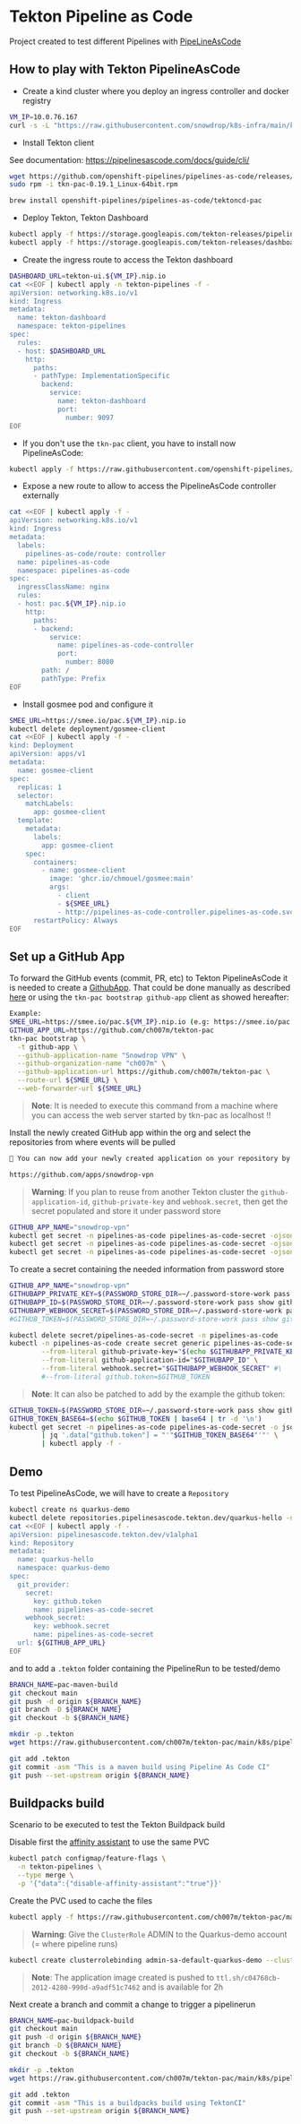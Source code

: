 #  Tekton Pipeline as Code

Project created to test different Pipelines with [PipeLineAsCode](https://pipelinesascode.com)

## How to play with Tekton PipelineAsCode

- Create a kind cluster where you deploy an ingress controller and docker registry
```bash
VM_IP=10.0.76.167
curl -s -L "https://raw.githubusercontent.com/snowdrop/k8s-infra/main/kind/kind.sh" | bash -s install --delete-kind-cluster
```

- Install Tekton client

See documentation: https://pipelinesascode.com/docs/guide/cli/
```bash
wget https://github.com/openshift-pipelines/pipelines-as-code/releases/download/v0.19.1/tkn-pac-0.19.1_Linux-64bit.rpm
sudo rpm -i tkn-pac-0.19.1_Linux-64bit.rpm

brew install openshift-pipelines/pipelines-as-code/tektoncd-pac
```

- Deploy Tekton, Tekton Dashboard
```bash
kubectl apply -f https://storage.googleapis.com/tekton-releases/pipeline/latest/release.yaml
kubectl apply -f https://storage.googleapis.com/tekton-releases/dashboard/latest/release.yaml
```
- Create the ingress route to access the Tekton dashboard
```bash
DASHBOARD_URL=tekton-ui.${VM_IP}.nip.io
cat <<EOF | kubectl apply -n tekton-pipelines -f -
apiVersion: networking.k8s.io/v1
kind: Ingress
metadata:
  name: tekton-dashboard
  namespace: tekton-pipelines
spec:
  rules:
  - host: $DASHBOARD_URL
    http:
      paths:
      - pathType: ImplementationSpecific
        backend:
          service:
            name: tekton-dashboard
            port:
              number: 9097
EOF
```
- If you don't use the `tkn-pac` client, you have to install now PipelineAsCode:
```bash
kubectl apply -f https://raw.githubusercontent.com/openshift-pipelines/pipelines-as-code/stable/release.k8s.yaml
```

- Expose a new route to allow to access the PipelineAsCode controller externally
```bash
cat <<EOF | kubectl apply -f -
apiVersion: networking.k8s.io/v1
kind: Ingress
metadata:
  labels:
    pipelines-as-code/route: controller
  name: pipelines-as-code
  namespace: pipelines-as-code
spec:
  ingressClassName: nginx
  rules:
  - host: pac.${VM_IP}.nip.io
    http:
      paths:
      - backend:
          service:
            name: pipelines-as-code-controller
            port:
              number: 8080
        path: /
        pathType: Prefix
EOF
```
- Install gosmee pod and configure it
```bash
SMEE_URL=https://smee.io/pac.${VM_IP}.nip.io
kubectl delete deployment/gosmee-client
cat <<EOF | kubectl apply -f -
kind: Deployment
apiVersion: apps/v1
metadata:
  name: gosmee-client
spec:
  replicas: 1
  selector:
    matchLabels:
      app: gosmee-client
  template:
    metadata:
      labels:
        app: gosmee-client
    spec:
      containers:
        - name: gosmee-client
          image: 'ghcr.io/chmouel/gosmee:main'
          args:
            - client
            - ${SMEE_URL}
            - http://pipelines-as-code-controller.pipelines-as-code.svc.cluster.local:8080
      restartPolicy: Always
EOF
```

## Set up a GitHub App

To forward the GitHub events (commit, PR, etc) to Tekton PipelineAsCode it is needed to create a [GithubApp](https://pipelinesascode.com/docs/install/github_apps/).
That could be done manually as described [here](https://pipelinesascode.com/docs/install/github_apps/#setup-manually) or using the `tkn-pac bootstrap github-app` client
as showed hereafter:

```bash
Example:
SMEE_URL=https://smee.io/pac.${VM_IP}.nip.io (e.g: https://smee.io/pac.10.0.76.167.nip.io)
GITHUB_APP_URL=https://github.com/ch007m/tekton-pac
tkn-pac bootstrap \
  -t github-app \
  --github-application-name "Snowdrop VPN" \
  --github-organization-name "ch007m" \
  --github-application-url https://github.com/ch007m/tekton-pac \
  --route-url ${SMEE_URL} \
  --web-forwarder-url ${SMEE_URL}
```
>**Note**: It is needed to execute this command from a machine where you can access the web server started by tkn-pac as localhost !!

Install the newly created GitHub app within the org and select the repositories from where events will be pulled
```bash
🚀 You can now add your newly created application on your repository by going to this URL:

https://github.com/apps/snowdrop-vpn
```
>**Warning**: If you plan to reuse from another Tekton cluster the `github-application-id`, `github-private-key` and `webhook.secret`, then get the secret populated
and store it under password store
```bash
GITHUB_APP_NAME="snowdrop-vpn"
kubectl get secret -n pipelines-as-code pipelines-as-code-secret -ojson | jq -r '.data."github-application-id" | @base64d' | pass insert -e github/apps/${GITHUB_APP_NAME}/github-application-id
kubectl get secret -n pipelines-as-code pipelines-as-code-secret -ojson | jq -r '.data."github-private-key" | @base64d' | pass insert -m github/apps/${GITHUB_APP_NAME}/github-private-key
kubectl get secret -n pipelines-as-code pipelines-as-code-secret -ojson | jq -r '.data."webhook.secret" | @base64d' | pass insert -e github/apps/${GITHUB_APP_NAME}/webhook.secret
```

To create a secret containing the needed information from password store
```bash
GITHUB_APP_NAME="snowdrop-vpn"
GITHUBAPP_PRIVATE_KEY=$(PASSWORD_STORE_DIR=~/.password-store-work pass show github/apps/${GITHUB_APP_NAME}/github-private-key)
GITHUBAPP_ID=$(PASSWORD_STORE_DIR=~/.password-store-work pass show github/apps/${GITHUB_APP_NAME}/github-application-id | awk 'NR==1{print $1}')
GITHUBAPP_WEBHOOK_SECRET=$(PASSWORD_STORE_DIR=~/.password-store-work pass show github/apps/${GITHUB_APP_NAME}/webhook.secret | awk 'NR==1{print $1}')
#GITHUB_TOKEN=$(PASSWORD_STORE_DIR=~/.password-store-work pass show github/apps/${GITHUB_APP_NAME}/github_token | awk 'NR==1{print $1}')

kubectl delete secret/pipelines-as-code-secret -n pipelines-as-code
kubectl -n pipelines-as-code create secret generic pipelines-as-code-secret \
        --from-literal github-private-key="$(echo $GITHUBAPP_PRIVATE_KEY)" \
        --from-literal github-application-id="$GITHUBAPP_ID" \
        --from-literal webhook.secret="$GITHUBAPP_WEBHOOK_SECRET" #\
        #--from-literal github.token=$GITHUB_TOKEN 
```

>**Note**: It can also be patched to add by the example the github token:
```bash
GITHUB_TOKEN=$(PASSWORD_STORE_DIR=~/.password-store-work pass show github/apps/my-pipeline-as-code/github_token | awk 'NR==1{print $1}')
GITHUB_TOKEN_BASE64=$(echo $GITHUB_TOKEN | base64 | tr -d '\n')
kubectl get secret -n pipelines-as-code pipelines-as-code-secret -o json \
        | jq '.data["github.token"] = "'"$GITHUB_TOKEN_BASE64"'"' \
        | kubectl apply -f - 
```        

## Demo

To test PipelineAsCode, we will have to create a `Repository`
```bash
kubectl create ns quarkus-demo
kubectl delete repositories.pipelinesascode.tekton.dev/quarkus-hello -n quarkus-demo
cat <<EOF | kubectl apply -f -
apiVersion: pipelinesascode.tekton.dev/v1alpha1
kind: Repository
metadata:
  name: quarkus-hello
  namespace: quarkus-demo
spec:
  git_provider:
    secret:
      key: github.token
      name: pipelines-as-code-secret
    webhook_secret:
      key: webhook.secret
      name: pipelines-as-code-secret
  url: ${GITHUB_APP_URL}
EOF
```

and to add a `.tekton` folder containing the PipelineRun to be tested/demo
```bash
BRANCH_NAME=pac-maven-build
git checkout main
git push -d origin ${BRANCH_NAME}
git branch -D ${BRANCH_NAME}
git checkout -b ${BRANCH_NAME}

mkdir -p .tekton
wget https://raw.githubusercontent.com/ch007m/tekton-pac/main/k8s/pipelinerun-maven.yml -O .tekton/pipelinerun.yaml

git add .tekton
git commit -asm "This is a maven build using Pipeline As Code CI"
git push --set-upstream origin ${BRANCH_NAME}
```

## Buildpacks build

Scenario to be executed to test the Tekton Buildpack build

Disable first the [affinity assistant](https://github.com/tektoncd/pipeline/blob/main/config/config-feature-flags.yaml#L32) to use the same PVC
```bash
kubectl patch configmap/feature-flags \
  -n tekton-pipelines \
  --type merge \
  -p '{"data":{"disable-affinity-assistant":"true"}}'
```
Create the PVC used to cache the files
```bash
kubectl apply -f https://raw.githubusercontent.com/ch007m/tekton-pac/main/k8s//cache-pvc.yml -n quarkus-demo 
```
>**Warning**: Give the `ClusterRole` ADMIN to the Quarkus-demo account (= where pipeline runs)
```bash
kubectl create clusterrolebinding admin-sa-default-quarkus-demo --clusterrole=admin --serviceaccount=quarkus-demo:default
```
>**Note**: The application image created is pushed to `ttl.sh/c04768cb-2012-4280-990d-a9adf51c7462` and is available for 2h

Next create a branch and commit a change to trigger a pipelinerun

```bash
BRANCH_NAME=pac-buildpack-build
git checkout main
git push -d origin ${BRANCH_NAME}
git branch -D ${BRANCH_NAME}
git checkout -b ${BRANCH_NAME}

mkdir -p .tekton
wget https://raw.githubusercontent.com/ch007m/tekton-pac/main/k8s/pipeline-new-buildpacks.yml -O .tekton/pipelinerun.yaml

git add .tekton
git commit -asm "This is a buildpacks build using TektonCI"
git push --set-upstream origin ${BRANCH_NAME}
```
